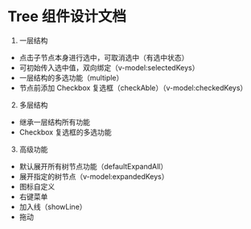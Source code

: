# Tree 组件设计文档

1. 一层结构

- 点击子节点本身进行选中，可取消选中（有选中状态）
- 可初始传入选中值，双向绑定（v-model:selectedKeys）
- 一层结构的多选功能（multiple）
- 节点前添加 Checkbox 复选框（checkAble）（v-model:checkedKeys）

2. 多层结构

- 继承一层结构所有功能
- Checkbox 复选框的多选功能

3. 高级功能

- 默认展开所有树节点功能（defaultExpandAll）
- 展开指定的树节点（v-model:expandedKeys）
- 图标自定义
- 右键菜单
- 加入线（showLine）
- 拖动
